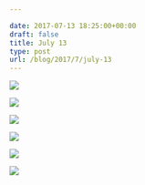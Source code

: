 ```yaml
---

date: 2017-07-13 18:25:00+00:00
draft: false
title: July 13
type: post
url: /blog/2017/7/july-13
---
```




  
   ![](/images/2017-07-13-20177july-13/FullSizeRender+2.jpg)

  

  
   ![](/images/2017-07-13-20177july-13/IMG_9016.JPG)

  

  
   ![](/images/2017-07-13-20177july-13/FullSizeRender+3.jpg)

  

  
   ![](/images/2017-07-13-20177july-13/FullSizeRender+4.jpg)

  

  
   ![](/images/2017-07-13-20177july-13/IMG_8761.JPG)

  

  
   ![](/images/2017-07-13-20177july-13/FullSizeRender.jpg)

  


